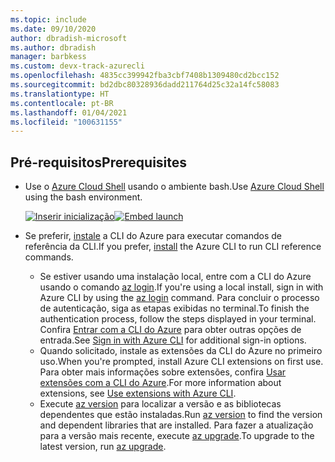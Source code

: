 ```yaml
---
ms.topic: include
ms.date: 09/10/2020
author: dbradish-microsoft
ms.author: dbradish
manager: barbkess
ms.custom: devx-track-azurecli
ms.openlocfilehash: 4835cc399942fba3cbf7408b1309480cd2bcc152
ms.sourcegitcommit: bd2dbc80328936dadd211764d25c32a14fc58083
ms.translationtype: HT
ms.contentlocale: pt-BR
ms.lasthandoff: 01/04/2021
ms.locfileid: "100631155"
---
```

## <a name="prerequisites"></a><span data-ttu-id="3876c-101">Pré-requisitos</span><span class="sxs-lookup"><span data-stu-id="3876c-101">Prerequisites</span></span>

- <span data-ttu-id="3876c-102">Use o [Azure Cloud Shell](/azure/cloud-shell/quickstart) usando o ambiente bash.</span><span class="sxs-lookup"><span data-stu-id="3876c-102">Use [Azure Cloud Shell](/azure/cloud-shell/quickstart) using the bash environment.</span></span>

   <span data-ttu-id="3876c-103">[![Inserir inicialização](https://shell.azure.com/images/launchcloudshell.png "Iniciar o Azure Cloud Shell")](https://shell.azure.com)</span><span class="sxs-lookup"><span data-stu-id="3876c-103">[![Embed launch](https://shell.azure.com/images/launchcloudshell.png "Launch Azure Cloud Shell")](https://shell.azure.com)</span></span>   
- <span data-ttu-id="3876c-104">Se preferir, [instale](../install-azure-cli.md) a CLI do Azure para executar comandos de referência da CLI.</span><span class="sxs-lookup"><span data-stu-id="3876c-104">If you prefer, [install](../install-azure-cli.md) the Azure CLI to run CLI reference commands.</span></span>
   - <span data-ttu-id="3876c-105">Se estiver usando uma instalação local, entre com a CLI do Azure usando o comando [az login](/cli/azure/reference-index#az_login).</span><span class="sxs-lookup"><span data-stu-id="3876c-105">If you're using a local install, sign in with Azure CLI by using the [az login](/cli/azure/reference-index#az_login) command.</span></span>  <span data-ttu-id="3876c-106">Para concluir o processo de autenticação, siga as etapas exibidas no terminal.</span><span class="sxs-lookup"><span data-stu-id="3876c-106">To finish the authentication process, follow the steps displayed in your terminal.</span></span>  <span data-ttu-id="3876c-107">Confira [Entrar com a CLI do Azure](../authenticate-azure-cli.md) para obter outras opções de entrada.</span><span class="sxs-lookup"><span data-stu-id="3876c-107">See [Sign in with Azure CLI](../authenticate-azure-cli.md) for additional sign-in options.</span></span>
  - <span data-ttu-id="3876c-108">Quando solicitado, instale as extensões da CLI do Azure no primeiro uso.</span><span class="sxs-lookup"><span data-stu-id="3876c-108">When you're prompted, install Azure CLI extensions on first use.</span></span>  <span data-ttu-id="3876c-109">Para obter mais informações sobre extensões, confira [Usar extensões com a CLI do Azure](../azure-cli-extensions-overview.md).</span><span class="sxs-lookup"><span data-stu-id="3876c-109">For more information about extensions, see [Use extensions with Azure CLI](../azure-cli-extensions-overview.md).</span></span>
  - <span data-ttu-id="3876c-110">Execute [az version](/cli/azure/reference-index#az_version) para localizar a versão e as bibliotecas dependentes que estão instaladas.</span><span class="sxs-lookup"><span data-stu-id="3876c-110">Run [az version](/cli/azure/reference-index#az_version) to find the version and dependent libraries that are installed.</span></span> <span data-ttu-id="3876c-111">Para fazer a atualização para a versão mais recente, execute [az upgrade](/cli/azure/reference-index#az_upgrade).</span><span class="sxs-lookup"><span data-stu-id="3876c-111">To upgrade to the latest version, run [az upgrade](/cli/azure/reference-index#az_upgrade).</span></span>
